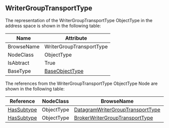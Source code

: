 <!-- objecttype -->
## WriterGroupTransportType

The representation of the WriterGroupTransportType ObjectType in the address space is shown in the following table:  

|Name|Attribute|
|---|---|
|BrowseName|WriterGroupTransportType|
|NodeClass|ObjectType|
|IsAbtract|True|
|BaseType|[BaseObjectType](../../../Part5/ObjectTypes/BaseObjectType/readme.md)|

The references from the WriterGroupTransportType ObjectType Node are shown in the following table:  

|Reference|NodeClass|BrowseName|DataType|TypeDefinition|ModellingRule|
|---|---|---|---|---|---|
|[HasSubtype](../../../Part3/ReferenceTypes/HasSubtype/readme.md)|ObjectType|[DatagramWriterGroupTransportType](#DatagramWriterGroupTransportType)||||
|[HasSubtype](../../../Part3/ReferenceTypes/HasSubtype/readme.md)|ObjectType|[BrokerWriterGroupTransportType](#BrokerWriterGroupTransportType)||||



